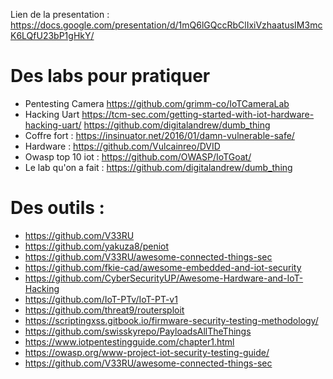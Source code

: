 Lien de la presentation :
https://docs.google.com/presentation/d/1mQ6lGQccRbClIxiVzhaatusIM3mcK6LQfU23bP1gHkY/

# Des labs pour pratiquer

- Pentesting Camera https://github.com/grimm-co/IoTCameraLab
- Hacking Uart https://tcm-sec.com/getting-started-with-iot-hardware-hacking-uart/ https://github.com/digitalandrew/dumb_thing
- Coffre fort : https://insinuator.net/2016/01/damn-vulnerable-safe/
- Hardware : https://github.com/Vulcainreo/DVID
- Owasp top 10 iot : https://github.com/OWASP/IoTGoat/
- Le lab qu'on a fait : https://github.com/digitalandrew/dumb_thing


# Des outils : 
- https://github.com/V33RU
- https://github.com/yakuza8/peniot
- https://github.com/V33RU/awesome-connected-things-sec
- https://github.com/fkie-cad/awesome-embedded-and-iot-security
- https://github.com/CyberSecurityUP/Awesome-Hardware-and-IoT-Hacking
- https://github.com/IoT-PTv/IoT-PT-v1
- https://github.com/threat9/routersploit
- https://scriptingxss.gitbook.io/firmware-security-testing-methodology/
- https://github.com/swisskyrepo/PayloadsAllTheThings
- https://www.iotpentestingguide.com/chapter1.html
- https://owasp.org/www-project-iot-security-testing-guide/
- https://github.com/V33RU/awesome-connected-things-sec


